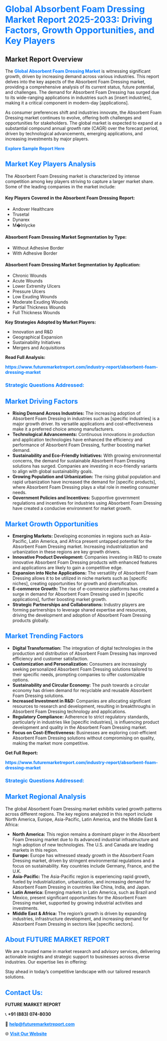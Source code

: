 <h1 style="color: #007BFF;">Global Absorbent Foam Dressing Market Report 2025-2033: Driving Factors, Growth Opportunities, and Key Players</h1>

<section id="overview">
<h2>Market Report Overview</h2>
<p>The <a href="https://www.futuremarketreport.com/industry-report/absorbent-foam-dressing-market" style="color: #007BFF; text-decoration: none;"><strong>Global Absorbent Foam Dressing Market</strong></a> is witnessing significant growth, driven by increasing demand across various industries. This report delves into the key aspects of the Absorbent Foam Dressing market, providing a comprehensive analysis of its current status, future potential, and challenges. The demand for Absorbent Foam Dressing has surged due to its wide-ranging applications in industries such as [insert industries], making it a critical component in modern-day [applications].</p>
<p>As consumer preferences shift and industries innovate, the Absorbent Foam Dressing market continues to evolve, offering both challenges and opportunities for stakeholders. The global market is expected to expand at a substantial compound annual growth rate (CAGR) over the forecast period, driven by technological advancements, emerging applications, and increasing investments by major players.</p>
</section>

<section id="overview">
<p><a href="https://www.futuremarketreport.com/request-sample/reportId=77811" style="color: #007BFF; text-decoration: none;"><strong>Explore Sample Report Here</strong></a></p>
</section>

<section id="key-players">
<h2 style="color: #007BFF;">Market Key Players Analysis</h2>
<p>The Absorbent Foam Dressing market is characterized by intense competition among key players striving to capture a larger market share. Some of the leading companies in the market include:</p>
<h4>Key Players Covered in the Absorbent Foam Dressing Report:</h4>
<ul><li>Andover Healthcare</li><li>Trusetal</li><li>Dynarex</li><li>M�lnlycke</li></ul>
<h4>Absorbent Foam Dressing Market Segmentation by Type:</h4>
<ul><li>Without Adhesive Border</li><li>With Adhesive Border</li></ul>

<h4>Absorbent Foam Dressing Market Segmentation by Application:</h4>
<ul><li>Chronic Wounds</li><li>Acute Wounds</li><li>Lower Extremity Ulcers</li><li>Pressure Ulcers</li><li>Low Exuding Wounds</li><li>Moderate Exuding Wounds</li><li>Partial Thickness Wounds</li><li>Full Thickness Wounds</li></ul>
<p><strong>Key Strategies Adopted by Market Players:</strong></p>
<ul>
<li>Innovation and R&D</li>
<li>Geographical Expansion</li>
<li>Sustainability Initiatives</li>
<li>Mergers and Acquisitions</li>
</ul>
</section>

<section>
<p><strong>Read Full Analysis: </strong></p><a href="https://www.futuremarketreport.com/industry-report/absorbent-foam-dressing-market" style="color: #007BFF; text-decoration: none;"><strong>https://www.futuremarketreport.com/industry-report/absorbent-foam-dressing-market</strong></a>
<h3 style="color: #007BFF;">Strategic Questions Addressed:</h3>
</section>

<section id="driving-factors">
<h2 style="color: #007BFF;">Market Driving Factors</h2>
<ul>
<li><strong>Rising Demand Across Industries:</strong> The increasing adoption of Absorbent Foam Dressing in industries such as [specific industries] is a major growth driver. Its versatile applications and cost-effectiveness make it a preferred choice among manufacturers.</li>
<li><strong>Technological Advancements:</strong> Continuous innovations in production and application technologies have enhanced the efficiency and performance of Absorbent Foam Dressing, further boosting market demand.</li>
<li><strong>Sustainability and Eco-Friendly Initiatives:</strong> With growing environmental concerns, the demand for sustainable Absorbent Foam Dressing solutions has surged. Companies are investing in eco-friendly variants to align with global sustainability goals.</li>
<li><strong>Growing Population and Urbanization:</strong> The rising global population and rapid urbanization have increased the demand for [specific products], where Absorbent Foam Dressing plays a vital role in meeting consumer needs.</li>
<li><strong>Government Policies and Incentives:</strong> Supportive government regulations and incentives for industries using Absorbent Foam Dressing have created a conducive environment for market growth.</li>
</ul>
</section>

<section id="growth-opportunities">
<h2 style="color: #007BFF;">Market Growth Opportunities</h2>
<ul>
<li><strong>Emerging Markets:</strong> Developing economies in regions such as Asia-Pacific, Latin America, and Africa present untapped potential for the Absorbent Foam Dressing market. Increasing industrialization and urbanization in these regions are key growth drivers.</li>
<li><strong>Innovative Product Development:</strong> Companies investing in R&D to create innovative Absorbent Foam Dressing products with enhanced features and applications are likely to gain a competitive edge.</li>
<li><strong>Expansion into Niche Applications:</strong> The versatility of Absorbent Foam Dressing allows it to be utilized in niche markets such as [specific niches], creating opportunities for growth and diversification.</li>
<li><strong>E-commerce Growth:</strong> The rise of e-commerce platforms has created a surge in demand for Absorbent Foam Dressing used in [specific applications], further boosting market growth.</li>
<li><strong>Strategic Partnerships and Collaborations:</strong> Industry players are forming partnerships to leverage shared expertise and resources, driving the development and adoption of Absorbent Foam Dressing products globally.</li>
</ul>
</section>

<section id="trending-factors">
<h2 style="color: #007BFF;">Market Trending Factors</h2>
<ul>
<li><strong>Digital Transformation:</strong> The integration of digital technologies in the production and distribution of Absorbent Foam Dressing has improved efficiency and customer satisfaction.</li>
<li><strong>Customization and Personalization:</strong> Consumers are increasingly seeking personalized Absorbent Foam Dressing solutions tailored to their specific needs, prompting companies to offer customizable options.</li>
<li><strong>Sustainability and Circular Economy:</strong> The push towards a circular economy has driven demand for recyclable and reusable Absorbent Foam Dressing solutions.</li>
<li><strong>Increased Investment in R&D:</strong> Companies are allocating significant resources to research and development, resulting in breakthroughs in Absorbent Foam Dressing technology and applications.</li>
<li><strong>Regulatory Compliance:</strong> Adherence to strict regulatory standards, particularly in industries like [specific industries], is influencing product development and quality in the Absorbent Foam Dressing market.</li>
<li><strong>Focus on Cost-Effectiveness:</strong> Businesses are exploring cost-efficient Absorbent Foam Dressing solutions without compromising on quality, making the market more competitive.</li>
</ul>
</section>

<section>
<p><strong>Get Full Report: </strong></p><a href="https://www.futuremarketreport.com/industry-report/absorbent-foam-dressing-market" style="color: #007BFF; text-decoration: none;"><strong>https://www.futuremarketreport.com/industry-report/absorbent-foam-dressing-market</strong></a>
<h3 style="color: #007BFF;">Strategic Questions Addressed:</h3>
</section>


<section id="regional-analysis">
<h2 style="color: #007BFF;">Market Regional Analysis</h2>
<p>The global Absorbent Foam Dressing market exhibits varied growth patterns across different regions. The key regions analyzed in this report include North America, Europe, Asia-Pacific, Latin America, and the Middle East & Africa:</p>
<ul>
<li><strong>North America:</strong> This region remains a dominant player in the Absorbent Foam Dressing market due to its advanced industrial infrastructure and high adoption of new technologies. The U.S. and Canada are leading markets in this region.</li>
<li><strong>Europe:</strong> Europe has witnessed steady growth in the Absorbent Foam Dressing market, driven by stringent environmental regulations and a focus on sustainability. Key countries include Germany, France, and the U.K.</li>
<li><strong>Asia-Pacific:</strong> The Asia-Pacific region is experiencing rapid growth, fueled by industrialization, urbanization, and increasing demand for Absorbent Foam Dressing in countries like China, India, and Japan.</li>
<li><strong>Latin America:</strong> Emerging markets in Latin America, such as Brazil and Mexico, present significant opportunities for the Absorbent Foam Dressing market, supported by growing industrial activities and investments.</li>
<li><strong>Middle East & Africa:</strong> The region’s growth is driven by expanding industries, infrastructure development, and increasing demand for Absorbent Foam Dressing in sectors like [specific sectors].</li>
</ul>
</section>

<footer>
<h2 style="color: #007BFF;">About FUTURE MARKET REPORT</h2>
<p>We are a trusted name in market research and advisory services, delivering actionable insights and strategic support to businesses across diverse industries. Our expertise lies in offering:</p>

<p>Stay ahead in today’s competitive landscape with our tailored research solutions.</p>

<h2 style="color: #007BFF;">Contact Us:</h2>
<p><strong>FUTURE MARKET REPORT</strong></p>
<p>📞 <strong>+91 (883) 074-8030</strong></p>
<p>📧 <strong><a href="mailto:help@futuremarketreport.com" style="color: #007BFF;">help@futuremarketreport.com</a></strong></p>
<p>🌐 <strong><a href="https://www.futuremarketreport.com/" style="color: #007BFF;">Visit Our Website</a></strong></p>
</footer>